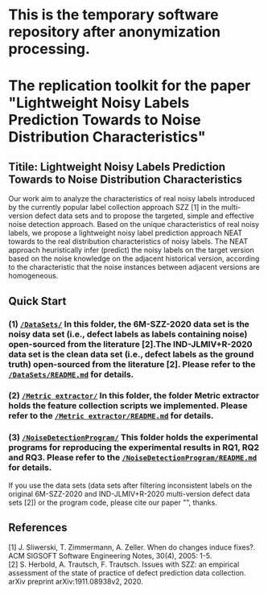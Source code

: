 # This is the temporary software repository after anonymization processing.
# The replication toolkit for the paper "Lightweight Noisy Labels Prediction Towards to Noise Distribution Characteristics"

## Titile: Lightweight Noisy Labels Prediction Towards to Noise Distribution Characteristics

Our work aim to analyze the characteristics of real noisy labels introduced by the currently popular label collection approach SZZ [1] in the multi-version defect data sets and to propose the targeted, simple and effective noise detection approach. Based on the unique characteristics of real noisy labels, we propose a lightweight noisy label prediction approach NEAT towards to the real distribution characteristics of noisy labels. The NEAT approach heuristically infer (predict) the noisy labels on the target version based on the noise knowledge on the adjacent historical version, according to the characteristic that the noise instances between adjacent versions are homogeneous.

## Quick Start

### (1) [`/DataSets/`](https://github.com/sticeran/NoiseDetection/tree/master/DataSets/) In this folder, the 6M-SZZ-2020 data set is the noisy data set (i.e., defect labels as labels containing noise) open-sourced from the literature [2].The IND-JLMIV+R-2020 data set is the clean data set (i.e., defect labels as the ground truth) open-sourced from the literature [2]. Please refer to the [`/DataSets/README.md`](https://github.com/sticeran/NoiseDetection/tree/master/DataSets/README.md) for details.

### (2) [`/Metric extractor/`](https://github.com/sticeran/NoiseDetection/tree/master/Metric_extractor/) In this folder, the folder Metric extractor holds the feature collection scripts we implemented. Please refer to the [`/Metric extractor/README.md`](https://github.com/sticeran/SnoringNoise/tree/master/Metric_extractor/README.md) for details.

### (3) [`/NoiseDetectionProgram/`](https://github.com/sticeran/NoiseDetection/tree/master/NoiseDetectionProgram/) This folder holds the experimental programs for reproducing the experimental results in RQ1, RQ2 and RQ3. Please refer to the [`/NoiseDetectionProgram/README.md`](https://github.com/sticeran/NoiseDetection/tree/master/NoiseDetectionProgram/README.md) for details.
 

If you use the data sets (data sets after filtering inconsistent labels on the original 6M-SZZ-2020 and IND-JLMIV+R-2020 multi-version defect data sets [2]) or the program code, please cite our paper "", thanks.

## References
[1] J. Sliwerski, T. Zimmermann, A. Zeller. When do changes induce fixes?. ACM SIGSOFT Software Engineering Notes, 30(4), 2005: 1-5.  
[2] S. Herbold, A. Trautsch, F. Trautsch. Issues with SZZ: an empirical assessment of the state of practice of defect prediction data collection. arXiv preprint arXiv:1911.08938v2, 2020.  
